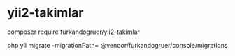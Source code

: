 # yii2-takimlar

composer require furkandogruer/yii2-takimlar

php yii migrate -migrationPath= @vendor/furkandogruer/console/migrations
